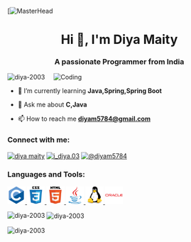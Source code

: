 [![MasterHead](https://camo.githubusercontent.com/2dcf1a73f7dcb84e53882d821de7b61d4362388b92e1f9d974563c489abeb342/68747470733a2f2f6d69726f2e6d656469756d2e636f6d2f6d61782f3730302f302a4647443642557a7a5a7331564a4c75592e676966)
<h1 align="center">Hi 👋, I'm Diya Maity</h1>
<h3 align="center">A passionate Programmer from India</h3>
<img align="right" alt="Coding" width="400" src="https://as2.ftcdn.net/v2/jpg/03/13/40/45/1000_F_313404541_e9YZ3pht6oEEkMXuhxTboqXA2B2ShNnC.jpg">

<p align="left"> <img src="https://komarev.com/ghpvc/?username=diya-2003&label=Profile%20views&color=0e75b6&style=flat" alt="diya-2003" /> </p>

- 🌱 I’m currently learning **Java,Spring,Spring Boot**

- 💬 Ask me about **C,Java**

- 📫 How to reach me **diyam5784@gmail.com**

<h3 align="left">Connect with me:</h3>
<p align="left">
<a href="https://www.linkedin.com/in/diya-maity-17a398243/" target="blank"><img align="center" src="https://raw.githubusercontent.com/rahuldkjain/github-profile-readme-generator/master/src/images/icons/Social/linked-in-alt.svg" alt="diya maity" height="30" width="40"/></a>
<a href="https://www.instagram.com/i_diya.03/" target="blank"><img align="center" src="https://raw.githubusercontent.com/rahuldkjain/github-profile-readme-generator/master/src/images/icons/Social/instagram.svg" alt="i_diya.03" height="30" width="40" /></a>
<a href="diyam5784" target="blank"><img align="center" src="https://raw.githubusercontent.com/rahuldkjain/github-profile-readme-generator/master/src/images/icons/Social/hackerrank.svg" alt="@diyam5784" height="30" width="40" /></a>
</p>

<h3 align="left">Languages and Tools:</h3>
<p align="left"> <a href="https://www.cprogramming.com/" target="_blank" rel="noreferrer"> <img src="https://raw.githubusercontent.com/devicons/devicon/master/icons/c/c-original.svg" alt="c" width="40" height="40"/> </a> <a href="https://www.w3schools.com/css/" target="_blank" rel="noreferrer"> <img src="https://raw.githubusercontent.com/devicons/devicon/master/icons/css3/css3-original-wordmark.svg" alt="css3" width="40" height="40"/> </a> <a href="https://www.w3.org/html/" target="_blank" rel="noreferrer"> <img src="https://raw.githubusercontent.com/devicons/devicon/master/icons/html5/html5-original-wordmark.svg" alt="html5" width="40" height="40"/> </a> <a href="https://www.java.com" target="_blank" rel="noreferrer"> <img src="https://raw.githubusercontent.com/devicons/devicon/master/icons/java/java-original.svg" alt="java" width="40" height="40"/> </a> <a href="https://www.linux.org/" target="_blank" rel="noreferrer"> <img src="https://raw.githubusercontent.com/devicons/devicon/master/icons/linux/linux-original.svg" alt="linux" width="40" height="40"/> </a> <a href="https://www.oracle.com/" target="_blank" rel="noreferrer"> <img src="https://raw.githubusercontent.com/devicons/devicon/master/icons/oracle/oracle-original.svg" alt="oracle" width="40" height="40"/> </a> </p>

<p><img align="left" src="https://github-readme-stats.vercel.app/api/top-langs?username=diya-2003&show_icons=true&locale=en&layout=compact" alt="diya-2003" /></p>

<p>&nbsp;<img align="center" src="https://github-readme-stats.vercel.app/api?username=diya-2003&show_icons=true&locale=en" alt="diya-2003" /></p>

<p><img align="center" src="https://github-readme-streak-stats.herokuapp.com/?user=diya-2003&" alt="diya-2003" /></p>
